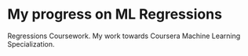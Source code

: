# My progress on ML Regressions
Regressions Coursework. My work towards Coursera Machine Learning Specialization. 

